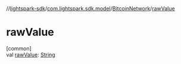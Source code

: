 //[lightspark-sdk](../../../index.md)/[com.lightspark.sdk.model](../index.md)/[BitcoinNetwork](index.md)/[rawValue](raw-value.md)

# rawValue

[common]\
val [rawValue](raw-value.md): [String](https://kotlinlang.org/api/latest/jvm/stdlib/kotlin/-string/index.html)

